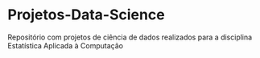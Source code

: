 # Projetos-Data-Science
Repositório com projetos de ciência de dados realizados para a disciplina Estatística Aplicada à Computação
